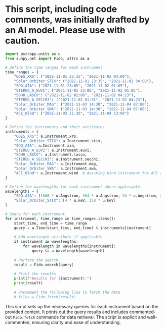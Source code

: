 # This script, including code comments, was initially drafted by an AI model. Please use with caution.

```python
import astropy.units as u
from sunpy.net import Fido, attrs as a

# Define the time ranges for each instrument
time_ranges = {
    "GOES_XRS": ("2021-11-01 23:35", "2021-11-02 04:00"),
    "Solar_Orbiter_STIX": ("2021-11-01 23:35", "2021-11-02 04:00"),
    "SDO_AIA": ("2021-11-01 23:05", "2021-11-02 01:05"),
    "STEREO_A_EUVI": ("2021-11-01 23:05", "2021-11-02 01:05"),
    "SOHO_LASCO": ("2021-11-02 02:00", "2021-11-02 04:23"),
    "STEREO_A_SECCHI": ("2021-11-02 01:31", "2021-11-02 04:23"),
    "Solar_Orbiter_MAG": ("2021-11-03 14:30", "2021-11-04 07:00"),
    "Solar_Orbiter_SWA": ("2021-11-03 14:30", "2021-11-04 07:00"),
    "ACE_Wind": ("2021-11-03 21:30", "2021-11-04 13:00")
}

# Define the instruments and their attributes
instruments = {
    "GOES_XRS": a.Instrument.xrs,
    "Solar_Orbiter_STIX": a.Instrument.stix,
    "SDO_AIA": a.Instrument.aia,
    "STEREO_A_EUVI": a.Instrument.euvi,
    "SOHO_LASCO": a.Instrument.lasco,
    "STEREO_A_SECCHI": a.Instrument.secchi,
    "Solar_Orbiter_MAG": a.Instrument.mag,
    "Solar_Orbiter_SWA": a.Instrument.swa,
    "ACE_Wind": a.Instrument.wind  # Assuming Wind instrument for ACE and Wind
}

# Define the wavelengths for each instrument where applicable
wavelengths = {
    "SDO_AIA": [1600 * u.Angstrom, 304 * u.Angstrom, 94 * u.Angstrom, 211 * u.Angstrom],
    "Solar_Orbiter_STIX": [4 * u.keV, 150 * u.keV]
}

# Query for each instrument
for instrument, time_range in time_ranges.items():
    start_time, end_time = time_range
    query = a.Time(start_time, end_time) & instruments[instrument]
    
    # Add wavelength attribute if applicable
    if instrument in wavelengths:
        for wavelength in wavelengths[instrument]:
            query &= a.Wavelength(wavelength)
    
    # Perform the search
    result = Fido.search(query)
    
    # Print the results
    print(f"Results for {instrument}:")
    print(result)
    
    # Uncomment the following line to fetch the data
    # files = Fido.fetch(result)
```

This script sets up the necessary queries for each instrument based on the provided context. It prints out the query results and includes commented-out `Fido.fetch` commands for data retrieval. The script is explicit and well-commented, ensuring clarity and ease of understanding.
